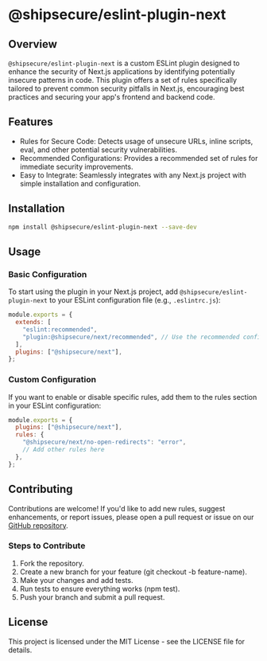 # @shipsecure/eslint-plugin-next

## Overview

`@shipsecure/eslint-plugin-next` is a custom ESLint plugin designed to enhance the security of Next.js applications by identifying potentially insecure patterns in code. This plugin offers a set of rules specifically tailored to prevent common security pitfalls in Next.js, encouraging best practices and securing your app's frontend and backend code.

## Features

- Rules for Secure Code: Detects usage of unsecure URLs, inline scripts, eval, and other potential security vulnerabilities.
- Recommended Configurations: Provides a recommended set of rules for immediate security improvements.
- Easy to Integrate: Seamlessly integrates with any Next.js project with simple installation and configuration.

## Installation

```bash
npm install @shipsecure/eslint-plugin-next --save-dev
```

## Usage

### Basic Configuration

To start using the plugin in your Next.js project, add `@shipsecure/eslint-plugin-next` to your ESLint configuration file (e.g., `.eslintrc.js`):

```javascript
module.exports = {
  extends: [
    "eslint:recommended",
    "plugin:@shipsecure/next/recommended", // Use the recommended configuration
  ],
  plugins: ["@shipsecure/next"],
};
```

### Custom Configuration

If you want to enable or disable specific rules, add them to the rules section in your ESLint configuration:

```javascript
module.exports = {
  plugins: ["@shipsecure/next"],
  rules: {
    "@shipsecure/next/no-open-redirects": "error",
    // Add other rules here
  },
};
```

## Contributing

Contributions are welcome! If you'd like to add new rules, suggest enhancements, or report issues, please open a pull request or issue on our [GitHub repository](https://github.com/shipsecure-labs/eslint-plugin-next).

### Steps to Contribute

<ol>
<li>Fork the repository.</li>
<li>Create a new branch for your feature (git checkout -b feature-name).</li>
<li>Make your changes and add tests.</li>
<li>Run tests to ensure everything works (npm test).</li>
<li>Push your branch and submit a pull request.</li>
</ol>

## License

This project is licensed under the MIT License - see the LICENSE file for details.
